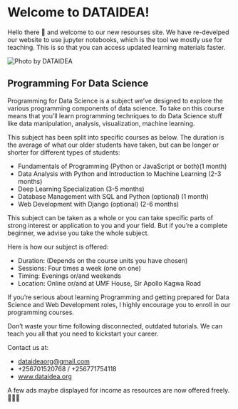 # Welcome to DATAIDEA!


<!-- WARNING: THIS FILE WAS AUTOGENERATED! DO NOT EDIT! -->

Hello there 🤗 and welcome to our new resourses site. We have
re-develped our website to use jupyter notebooks, which is the tool we
mostly use for teaching. This is so that you can access updated learning
materials faster.

![Photo by DATAIDEA](assets/banner2.png)

## Programming For Data Science

Programming for Data Science is a subject we’ve designed to explore the
various programming components of data science. To take on this course
means that you’ll learn programming techniques to do Data Science stuff
like data manipulation, analysis, visualization, machine learning.

This subject has been split into specific courses as below. The duration
is the average of what our older students have taken, but can be longer
or shorter for different types of students:

- Fundamentals of Programming (Python or JavaScript or both)(1 month)
- Data Analysis with Python and Introduction to Machine Learning (2-3
  months)
- Deep Learning Specialization (3-5 months)
- Database Management with SQL and Python (optional) (1 month)
- Web Development with Django (optional) (2-6 months)

This subject can be taken as a whole or you can take specific parts of
strong interest or application to you and your field. But if you’re a
complete beginner, we advise you take the whole subject.

Here is how our subject is offered:

- Duration: (Depends on the course units you have chosen)
- Sessions: Four times a week (one on one)
- Timing: Evenings or/and weekends
- Location: Online or/and at UMF House, Sir Apollo Kagwa Road

If you’re serious about learning Programming and getting prepared for
Data Science and Web Development roles, I highly encourage you to enroll
in our programming courses.

Don’t waste your time following disconnected, outdated tutorials. We can
teach you all that you need to kickstart your career.

Contact us at:

- dataideaorg@gmail.com
- +256701520768 / +256771754118
- www.dataidea.org

A few ads maybe displayed for income as resources are now offered
freely. 🤝🤝🤝 <!-- Insert AdSense script dynamically -->
<script>
    (function() {
        var adScript = document.createElement('script');
        adScript.src = 'https://pagead2.googlesyndication.com/pagead/js/adsbygoogle.js?client=ca-pub-8076040302380238';
        adScript.async = true;
        adScript.crossorigin="anonymous"
        document.head.appendChild(adScript);
    })();
</script>
